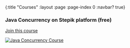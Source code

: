 {:title "Courses"
 :layout :page
 :page-index 0
 :navbar? true}

### Java Concurrency on Stepik platform (free)

<a href="https://stepik.org/course/2521/promo" role="button" class="btn btn-success">Join this course</a>

<a href="https://stepik.org/course/2521/promo">
 <img src="/img/java-concurrency-promo1.png" alt="Java Concurrency Course" class="img-thumbnail">
 </a>
